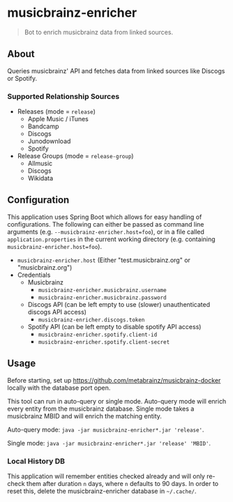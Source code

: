 # musicbrainz-enricher

> Bot to enrich musicbrainz data from linked sources.

## About

Queries musicbrainz' API and fetches data from linked sources like Discogs or Spotify.

### Supported Relationship Sources

- Releases (mode = `release`)
    - Apple Music / iTunes
    - Bandcamp
    - Discogs
    - Junodownload
    - Spotify
- Release Groups (mode = `release-group`)
    - Allmusic
    - Discogs
    - Wikidata

## Configuration

This application uses Spring Boot which allows for easy handling of configurations. The following
can either be passed as command line arguments (e.g. `--musicbrainz-enricher.host=foo`), or in a
file called `application.properties` in the current working directory (e.g.
containing `musicbrainz-enricher.host=foo`).

- `musicbrainz-enricher.host` (Either "test.musicbrainz.org" or "musicbrainz.org")
- Credentials
    - Musicbrainz
        - `musicbrainz-enricher.musicbrainz.username`
        - `musicbrainz-enricher.musicbrainz.password`
    - Discogs API (can be left empty to use (slower) unauthenticated discogs API access)
        - `musicbrainz-enricher.discogs.token`
    - Spotify API (can be left empty to disable spotify API access)
        - `musicbrainz-enricher.spotify.client-id`
        - `musicbrainz-enricher.spotify.client-secret`

## Usage

Before starting, set up <https://github.com/metabrainz/musicbrainz-docker> locally with the database
port open.

This tool can run in auto-query or single mode. Auto-query mode will enrich every entity from the
musicbrainz database. Single mode takes a musicbrainz MBID and will enrich the matching entity.

Auto-query mode:
`java -jar musicbrainz-enricher*.jar 'release'`.

Single mode:
`java -jar musicbrainz-enricher*.jar 'release' 'MBID'`.

### Local History DB

This application will remember entities checked already and will only re-check them after duration `n` days, where `n` defaults to 90 days. In order to reset this, delete the musicbrainz-enricher database in `~/.cache/`.
